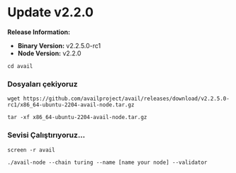# Update v2.2.0

**Release Information:**

* **Binary Version:** v2.2.5.0-rc1
* **Node Version:** v2.2.0

```
cd avail
```

### Dosyaları çekiyoruz

```
wget https://github.com/availproject/avail/releases/download/v2.2.5.0-rc1/x86_64-ubuntu-2204-avail-node.tar.gz
```

```
tar -xf x86_64-ubuntu-2204-avail-node.tar.gz
```

### Sevisi Çalıştırıyoruz...

```
screen -r avail
```

```
./avail-node --chain turing --name [name your node] --validator
```
